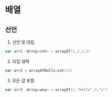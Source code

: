 # 배열


## 선언


1. 선언 및 대입
```kotlin
var arr1 :Array<int> = arrayOf(1,2,3,5)
```


2. 타입 생략
```kotlin
var arr2 = arrayOfNulls<int>(5)
```

3. 모든 값 포함
```kotlin
var arr3 :Array<any> = arrayOf(1,"hello",3,"z")
```